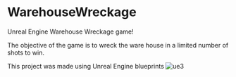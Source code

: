 # WarehouseWreckage
 Unreal Engine Warehouse Wreckage game!

 
 
 The objective of the game is to wreck the ware house in a limited number of shots to win.

 This project was made using Unreal Engine blueprints
![ue3](https://github.com/fahdali24/WarehouseWreckage/assets/142120994/a7b36232-20ed-4d40-95eb-ce206fb9bd49)
